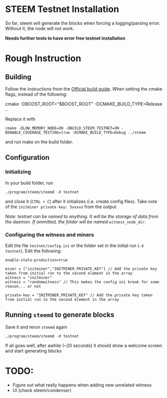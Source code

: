 # STEEM Testnet Installation

So far, steem will generate the blocks when forcing a logging/parsing error. Without it, the node will not work. 

__Needs further tests to have error free testnet installation__ 

# Rough Instruction

## Building

Follow the instructions from the [Official build guide](https://github.com/steemit/steem). When setting the cmake flags, instead of the following:

   cmake -DBOOST_ROOT="$BOOST_ROOT" -DCMAKE_BUILD_TYPE=Release ..

Replace it with 

    cmake -DLOW_MEMORY_NODE=ON -DBUILD_STEEM_TESTNET=ON -DENABLE_COVERAGE_TESTING=true -DCMAKE_BUILD_TYPE=Debug ../steem

and run make on the build folder.

## Configuration

### Initializing

In your build folder, run
    
    ./program/steem/steemd -d testnet
    
and close it (`CTRL + C`) after it initializes (i.e. create config files). Take note of the `initminer private key: 5xxxxx` from the output

_Note: testnet can be named to anything. It will be the storage of data from the daemon. If ommitted, the folder will be named `witness_node_dir`._

### Configuring the witness and miners

Edit the file `testnet/config.ini` or the folder set in the initial run (`-d testnet`). Edit the following:

    enable-stale-production=true

    miner = ["initminer","INITMINER_PRIVATE_KEY"] // Add the private key taken from initial run to the second element in the array
    witness = "initminer"
    witness = "randomwitness" // This makes the config ini break for some reason... or not

    private-key = "INITMINER_PRIVATE_KEY" // Add the private key taken from initial run to the second element in the array

## Running `steemd` to generate blocks

Save it and rerun `steemd` again

    ./program/steem/steemd -d testnet

If all goes well, after awhile (~20 seconds) it should show a welcome screen and start generating blocks

# TODO:

- Figure out what really happens when adding new unrelated witness
- UI (check steem/condenser)
